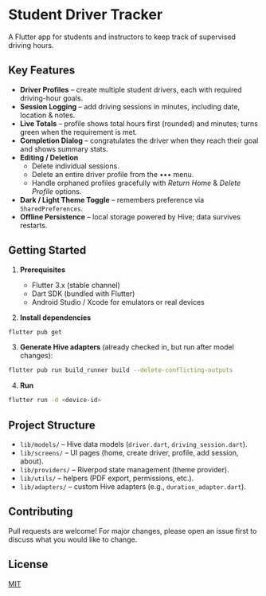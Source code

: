 # Student Driver Tracker

A Flutter app for students and instructors to keep track of supervised driving hours.

## Key Features

- **Driver Profiles** – create multiple student drivers, each with required driving-hour goals.
- **Session Logging** – add driving sessions in minutes, including date, location & notes.
- **Live Totals** – profile shows total hours first (rounded) and minutes; turns green when the requirement is met.
- **Completion Dialog** – congratulates the driver when they reach their goal and shows summary stats.
- **Editing / Deletion**
  - Delete individual sessions.
  - Delete an entire driver profile from the ••• menu.
  - Handle orphaned profiles gracefully with *Return Home* & *Delete Profile* options.
- **Dark / Light Theme Toggle** – remembers preference via `SharedPreferences`.
- **Offline Persistence** – local storage powered by Hive; data survives restarts.

## Getting Started

1. **Prerequisites**
   - Flutter 3.x (stable channel)
   - Dart SDK (bundled with Flutter)
   - Android Studio / Xcode for emulators or real devices

2. **Install dependencies**
```bash
flutter pub get
```

3. **Generate Hive adapters** (already checked in, but run after model changes):
```bash
flutter pub run build_runner build --delete-conflicting-outputs
```

4. **Run**
```bash
flutter run -d <device-id>
```

## Project Structure

- `lib/models/` – Hive data models (`driver.dart`, `driving_session.dart`).
- `lib/screens/` – UI pages (home, create driver, profile, add session, about).
- `lib/providers/` – Riverpod state management (theme provider).
- `lib/utils/` – helpers (PDF export, permissions, etc.).
- `lib/adapters/` – custom Hive adapters (e.g., `duration_adapter.dart`).

## Contributing
Pull requests are welcome! For major changes, please open an issue first to discuss what you would like to change.

## License
[MIT](LICENSE)
